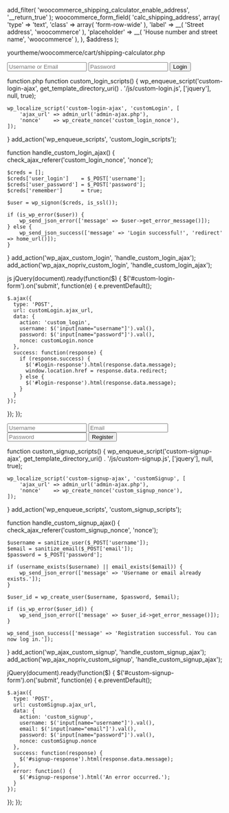 add_filter( 'woocommerce_shipping_calculator_enable_address', '__return_true' );
woocommerce_form_field( 'calc_shipping_address', array(
    'type'        => 'text',
    'class'       => array( 'form-row-wide' ),
    'label'       => __( 'Street address', 'woocommerce' ),
    'placeholder' => __( 'House number and street name', 'woocommerce' ),
), $address );

yourtheme/woocommerce/cart/shipping-calculator.php


<form id="custom-login-form">
  <input type="text" name="username" placeholder="Username or Email" required>
  <input type="password" name="password" placeholder="Password" required>
  <button type="submit">Login</button>
  <div id="login-response"></div>
</form>
function.php
function custom_login_scripts() {
    wp_enqueue_script('custom-login-ajax', get_template_directory_uri() . '/js/custom-login.js', ['jquery'], null, true);

    wp_localize_script('custom-login-ajax', 'customLogin', [
        'ajax_url' => admin_url('admin-ajax.php'),
        'nonce'    => wp_create_nonce('custom_login_nonce'),
    ]);
}
add_action('wp_enqueue_scripts', 'custom_login_scripts');



function handle_custom_login_ajax() {
    check_ajax_referer('custom_login_nonce', 'nonce');

    $creds = [];
    $creds['user_login']    = $_POST['username'];
    $creds['user_password'] = $_POST['password'];
    $creds['remember']      = true;

    $user = wp_signon($creds, is_ssl());

    if (is_wp_error($user)) {
        wp_send_json_error(['message' => $user->get_error_message()]);
    } else {
        wp_send_json_success(['message' => 'Login successful!', 'redirect' => home_url()]);
    }
}
add_action('wp_ajax_custom_login', 'handle_custom_login_ajax');
add_action('wp_ajax_nopriv_custom_login', 'handle_custom_login_ajax');


js
jQuery(document).ready(function($) {
  $('#custom-login-form').on('submit', function(e) {
    e.preventDefault();

    $.ajax({
      type: 'POST',
      url: customLogin.ajax_url,
      data: {
        action: 'custom_login',
        username: $('input[name="username"]').val(),
        password: $('input[name="password"]').val(),
        nonce: customLogin.nonce
      },
      success: function(response) {
        if (response.success) {
          $('#login-response').html(response.data.message);
          window.location.href = response.data.redirect;
        } else {
          $('#login-response').html(response.data.message);
        }
      }
    });
  });
});


<form id="custom-signup-form">
  <input type="text" name="username" placeholder="Username" required>
  <input type="email" name="email" placeholder="Email" required>
  <input type="password" name="password" placeholder="Password" required>
  <button type="submit">Register</button>
  <div id="signup-response"></div>
</form>

function custom_signup_scripts() {
    wp_enqueue_script('custom-signup-ajax', get_template_directory_uri() . '/js/custom-signup.js', ['jquery'], null, true);

    wp_localize_script('custom-signup-ajax', 'customSignup', [
        'ajax_url' => admin_url('admin-ajax.php'),
        'nonce'    => wp_create_nonce('custom_signup_nonce'),
    ]);
}
add_action('wp_enqueue_scripts', 'custom_signup_scripts');


function handle_custom_signup_ajax() {
    check_ajax_referer('custom_signup_nonce', 'nonce');

    $username = sanitize_user($_POST['username']);
    $email = sanitize_email($_POST['email']);
    $password = $_POST['password'];

    if (username_exists($username) || email_exists($email)) {
        wp_send_json_error(['message' => 'Username or email already exists.']);
    }

    $user_id = wp_create_user($username, $password, $email);

    if (is_wp_error($user_id)) {
        wp_send_json_error(['message' => $user_id->get_error_message()]);
    }

    wp_send_json_success(['message' => 'Registration successful. You can now log in.']);
}
add_action('wp_ajax_custom_signup', 'handle_custom_signup_ajax');
add_action('wp_ajax_nopriv_custom_signup', 'handle_custom_signup_ajax');


jQuery(document).ready(function($) {
  $('#custom-signup-form').on('submit', function(e) {
    e.preventDefault();

    $.ajax({
      type: 'POST',
      url: customSignup.ajax_url,
      data: {
        action: 'custom_signup',
        username: $('input[name="username"]').val(),
        email: $('input[name="email"]').val(),
        password: $('input[name="password"]').val(),
        nonce: customSignup.nonce
      },
      success: function(response) {
        $('#signup-response').html(response.data.message);
      },
      error: function() {
        $('#signup-response').html('An error occurred.');
      }
    });
  });
});
